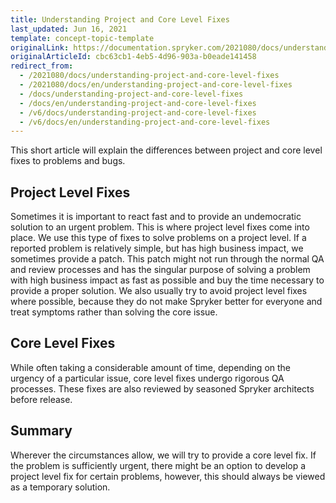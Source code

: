```yaml
---
title: Understanding Project and Core Level Fixes
last_updated: Jun 16, 2021
template: concept-topic-template
originalLink: https://documentation.spryker.com/2021080/docs/understanding-project-and-core-level-fixes
originalArticleId: cbc63cb1-4eb5-4d96-903a-b0eade141458
redirect_from:
  - /2021080/docs/understanding-project-and-core-level-fixes
  - /2021080/docs/en/understanding-project-and-core-level-fixes
  - /docs/understanding-project-and-core-level-fixes
  - /docs/en/understanding-project-and-core-level-fixes
  - /v6/docs/understanding-project-and-core-level-fixes
  - /v6/docs/en/understanding-project-and-core-level-fixes
---
```


This short article will explain the differences between project and core level fixes to problems and bugs.

## Project Level Fixes

Sometimes it is important to react fast and to provide an undemocratic solution to an urgent problem. This is where project level fixes come into place. We use this type of fixes to solve problems on a project level. If a reported problem is relatively simple, but has high business impact, we sometimes provide a patch. This patch might not run through the normal QA and review processes and has the singular purpose of solving a problem with high business impact as fast as possible and buy the time necessary to provide a proper solution.
We also usually try to avoid project level fixes where possible, because they do not make Spryker better for everyone and treat symptoms rather than solving the core issue.

## Core Level Fixes

While often taking a considerable amount of time, depending on the urgency of a particular issue, core level fixes undergo rigorous QA processes. These fixes are also reviewed by seasoned Spryker architects before release.

## Summary

Wherever the circumstances allow, we will try to provide a core level fix. If the problem is sufficiently urgent, there might be an option to develop a project level fix for certain problems, however, this should always be viewed as a temporary solution.

